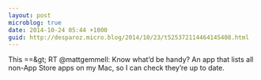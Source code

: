 ```yaml
---
layout: post
microblog: true
date: 2014-10-24 05:44 +1000
guid: http://desparoz.micro.blog/2014/10/23/t525372114464145408.html
---
```

This ==&amp;gt; RT @mattgemmell: Know what’d be handy? An app that lists all non-App Store apps on my Mac, so I can check they’re up to date.
